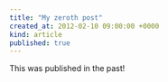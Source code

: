 ```yaml
---
title: "My zeroth post"
created_at: 2012-02-10 09:00:00 +0000
kind: article
published: true
---
```


This was published in the past!